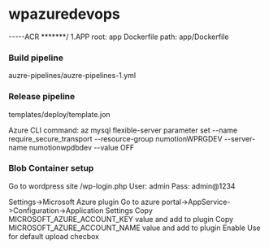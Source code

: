 # wpazuredevops

-----ACR *******/
1.APP root: app
Dockerfile path: app/Dockerfile

### Build pipeline
auzre-pipelines/auzre-pipelines-1.yml

### Release pipeline
templates/deploy/template.jon

Azure CLI command: az mysql flexible-server parameter set --name require_secure_transport --resource-group numotionWPRGDEV --server-name numotionwpdbdev --value OFF

### Blob Container setup
Go to wordpress site <host>/wp-login.php
User: admin Pass: admin@1234

Settings->Microsoft Azure plugin
Go to azure portal->AppService->Configuration->Application Settings
Copy MICROSOFT_AZURE_ACCOUNT_KEY value and add to plugin 
Copy MICROSOFT_AZURE_ACCOUNT_NAME value and add to plugin
Enable Use for default upload checbox



